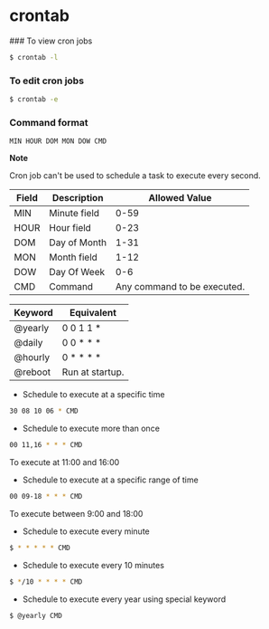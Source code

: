 # crontab

### To view cron jobs

```bash
$ crontab -l
```

### To edit cron jobs

```bash
$ crontab -e
```

### Command format

```text
MIN HOUR DOM MON DOW CMD
```

**Note**

Cron job can't be used to schedule a task to execute every second.

| Field | Description | Allowed Value |
| ----- | ----------- | ------------- |
| MIN | Minute field | 0-59 |
| HOUR | Hour field | 0-23 |
| DOM | Day of Month | 1-31 |
| MON | Month field | 1-12 |
| DOW | Day Of Week | 0-6 |
| CMD | Command | Any command to be executed. |

| Keyword | Equivalent |
| ------- | ---------- |
| @yearly | 0 0 1 1 * |
| @daily | 0 0 * * * |
| @hourly | 0 * * * * |
| @reboot | Run at startup. |

- Schedule to execute at a specific time

```bash
30 08 10 06 * CMD
```

- Schedule to execute more than once

```bash
00 11,16 * * * CMD
```

To execute at 11:00 and 16:00

- Schedule to execute at a specific range of time

```bash
00 09-18 * * * CMD
```

To execute between 9:00 and 18:00

- Schedule to execute every minute

```bash
$ * * * * * CMD
```

- Schedule to execute every 10 minutes

```bash
$ */10 * * * * CMD
```

- Schedule to execute every year using special keyword

```bash
$ @yearly CMD
```
